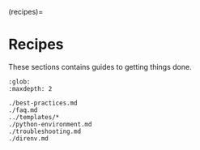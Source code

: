 (recipes)=
# Recipes

These sections contains guides to getting things done.

```{toctree}
:glob:
:maxdepth: 2

./best-practices.md
./faq.md
../templates/*
./python-environment.md
./troubleshooting.md
./direnv.md
```
